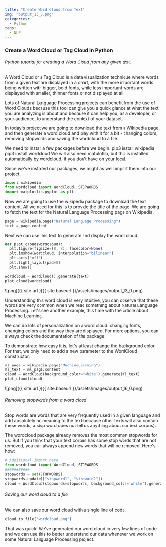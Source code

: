 ```yaml
---
title: "Create Word Cloud from Text"
img: "output_13_0.png"
categories:
  - Python
tags:
  - NLP
---
```



### Create a Word Cloud or Tag Cloud in Python

###### Python tutorial for creating a Word Cloud from any given text.

A Word Cloud or a Tag Cloud is a data visualization technique where words from a given text are displayed in a chart, with the more important words being written with bigger, bold fonts, while less important words are displayed with smaller, thinner fonts or not displayed at all.


Lots of Natural Language Processing projects can benefit from the use of Word Clouds because this tool can give you a quick glance at what the text you are analyzing is about and because it can help you, as a developer, or your audience, to understand the context of your dataset.

In today's project we are going to download the text from a Wikipedia page, and then generate a word cloud and play with it for a bit - changing colors, removing stopwords and saving the wordcloud to a file.

We need to install a few packages before we begin.
pip3 install wikipedia
pip3 install wordcloud
We will also need matplotlib, but this is installed automatically by wordcloud, if you don't have on your local.

Since we've installed our packages, we might as well import them into our project.


```python
import wikipedia
from wordcloud import WordCloud, STOPWORDS
import matplotlib.pyplot as plt
```

Now we are going to use the wikipedia package to download the text content. All we need for this is to provide the title of the page. We are going to fetch the text for the Natural Language Processing page on Wikipedia.


```python
page = wikipedia.page("Natural Language Processing")
text = page.content
```

Next we can use this text to generate and display the word cloud.


```python
def plot_cloud(wordcloud):
  plt.figure(figsize=(8, 8), facecolor=None)
  plt.imshow(wordcloud, interpolation="bilinear")
  plt.axis("off")
  plt.tight_layout(pad=0)
  plt.show()
```


```python
wordcloud = WordCloud().generate(text)
plot_cloud(wordcloud)
```


![png]({{ site.url }}{{ site.baseurl }}/assets/images/output_13_0.png)


Understanding this word cloud is very intuitive, you can observe that these words are very common when we read something about Natural Language Processing. Let's see another example, this time with the article about Machine Learning.

We can do lots of personalization on a word cloud: changing fonts, changing colors and the way they are displayed. For more options, you can always check the documentation of the package.

To demonstrate how easy it is, let's at least change the background color. For that, we only need to add a new parameter to the WordCloud constructor.



```python
ml_page = wikipedia.page("MachineLearning")
ml_text = ml_page.content
cloud = WordCloud(background_color='white').generate(ml_text)
plot_cloud(cloud)
```


![png]({{ site.url }}{{ site.baseurl }}/assets/images/output_16_0.png)


###### Removing stopwords from a word cloud

Stop words are words that are very frequently used in a given language and add absolutely no meaning to the text(because other texts will also contain these words, a stop word does not tell us anything about our text corpus).

The wordcloud package already removes the most common stopwords for us. But if you think that your text corpus has some stop words that are not removed, you can always append new words that will be removed. Here's how:


```python
# Additional import here
from wordcloud import WordCloud, STOPWORDS
###########
stopwords = set(STOPWORDS)
stopwords.update(["stopword1", "stopword2"])
cloud = WordCloud(stopwords=stopwords, background_color='white').generate(text)
```

###### Saving our word cloud to a file

We can also save our word cloud with a single line of code.


```python
cloud.to_file("wordcloud.png")
```


That was quick! We've generated our word cloud in very few lines of code and we can use this to better understand our data whenever we work on some Natural Language Processing project.


